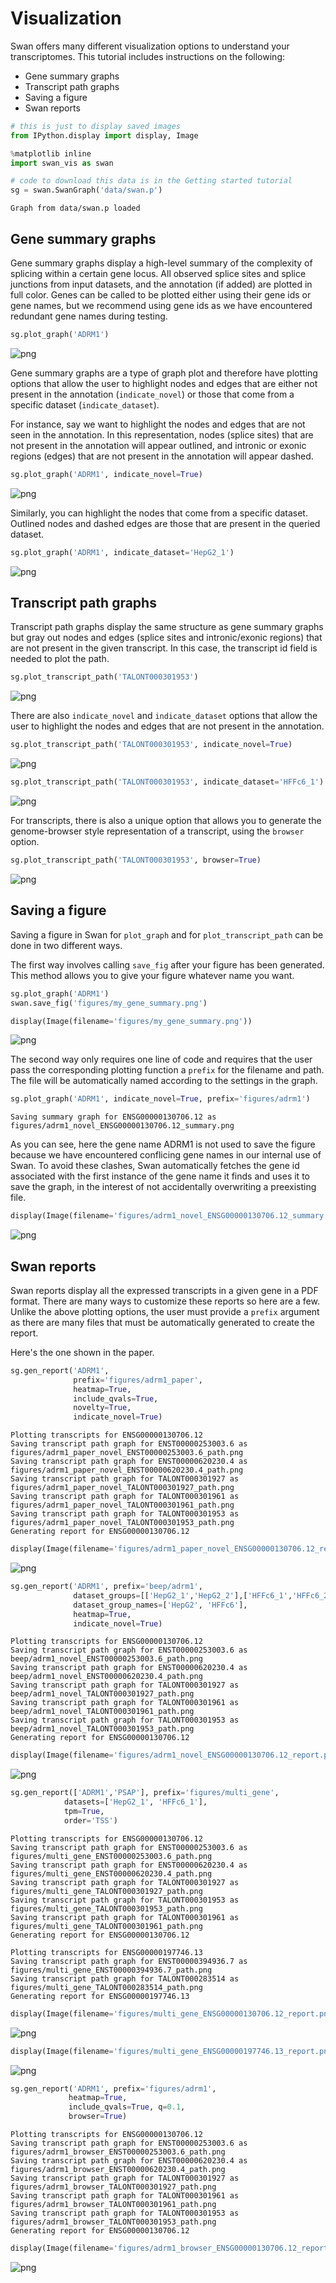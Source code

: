 # Visualization

Swan offers many different visualization options to understand your transcriptomes. This tutorial includes instructions on the following:
* Gene summary graphs
* Transcript path graphs
* Saving a figure
* Swan reports

<!-- * [Gene summary graphs](#gene_summary)
* [Transcript path graphs](#transcript_path)
* [Saving a figure](#save_fig)
* [Swan reports](#swan_report) -->


```python
# this is just to display saved images
from IPython.display import display, Image
```


```python
%matplotlib inline
import swan_vis as swan

# code to download this data is in the Getting started tutorial
sg = swan.SwanGraph('data/swan.p')
```

    Graph from data/swan.p loaded


## <a name="gene_summary"></a>Gene summary graphs
Gene summary graphs display a high-level summary of the complexity of splicing within a certain gene locus. All observed splice sites and splice junctions from input datasets, and the annotation (if added) are plotted in full color. Genes can be called to be plotted either using their gene ids or gene names, but we recommend using gene ids as we have encountered redundant gene names during testing.


```python
sg.plot_graph('ADRM1')
```


![png](figures/output_5_0.png)


Gene summary graphs are a type of graph plot and therefore have plotting options that allow the user to highlight nodes and edges that are either not present in the annotation (`indicate_novel`) or those that come from a specific dataset (`indicate_dataset`).

For instance, say we want to highlight the nodes and edges that are not seen in the annotation. In this representation, nodes (splice sites) that are not present in the annotation will appear outlined, and intronic or exonic regions (edges) that are not present in the annotation will appear dashed.  


```python
sg.plot_graph('ADRM1', indicate_novel=True)
```


![png](figures/output_8_0.png)


Similarly, you can highlight the nodes that come from a specific dataset. Outlined nodes and dashed edges are those that are present in the queried dataset.


```python
sg.plot_graph('ADRM1', indicate_dataset='HepG2_1')
```


![png](figures/output_10_0.png)


## <a name="transcript_path"></a>Transcript path graphs


Transcript path graphs display the same structure as gene summary graphs but gray out nodes and edges (splice sites and intronic/exonic regions) that are not present in the given transcript. In this case, the transcript id field is needed to plot the path.


```python
sg.plot_transcript_path('TALONT000301953')
```


![png](figures/output_13_0.png)


There are also `indicate_novel` and `indicate_dataset` options that allow the user to highlight the nodes and edges that are not present in the annotation.


```python
sg.plot_transcript_path('TALONT000301953', indicate_novel=True)
```


![png](figures/output_15_0.png)



```python
sg.plot_transcript_path('TALONT000301953', indicate_dataset='HFFc6_1')
```


![png](figures/output_16_0.png)


For transcripts, there is also a unique option that allows you to generate the genome-browser style representation of a transcript, using the `browser` option.


```python
sg.plot_transcript_path('TALONT000301953', browser=True)
```


![png](figures/output_18_0.png)


## <a name="save_fig"></a>Saving a figure

Saving a figure in Swan for `plot_graph` and for `plot_transcript_path` can be done in two different ways.

The first way involves calling `save_fig` after your figure has been generated. This method allows you to give your figure whatever name you want.


```python
sg.plot_graph('ADRM1')
swan.save_fig('figures/my_gene_summary.png')
```


```python
display(Image(filename='figures/my_gene_summary.png'))
```


![png](figures/output_23_0.png)


The second way only requires one line of code and requires that the user pass the corresponding plotting function a `prefix` for the filename and path. The file will be automatically named according to the settings in the graph.


```python
sg.plot_graph('ADRM1', indicate_novel=True, prefix='figures/adrm1')
```

    Saving summary graph for ENSG00000130706.12 as figures/adrm1_novel_ENSG00000130706.12_summary.png


As you can see, here the gene name ADRM1 is not used to save the figure because we have encountered conflicing gene names in our internal use of Swan. To avoid these clashes, Swan automatically fetches the gene id associated with the first instance of the gene name it finds and uses it to save the graph, in the interest of not accidentally overwriting a preexisting file.


```python
display(Image(filename='figures/adrm1_novel_ENSG00000130706.12_summary.png'))
```


![png](figures/output_27_0.png)


## <a name="swan_report"></a>Swan reports

Swan reports display all the expressed transcripts in a given gene in a PDF format. There are many ways to customize these reports so here are a few. Unlike the above plotting options, the user must provide a `prefix` argument as there are many files that must be automatically generated to create the report.

Here's the one shown in the paper.


```python
sg.gen_report('ADRM1',
              prefix='figures/adrm1_paper',
              heatmap=True,
              include_qvals=True,
              novelty=True, 
              indicate_novel=True)
```

    
    Plotting transcripts for ENSG00000130706.12
    Saving transcript path graph for ENST00000253003.6 as figures/adrm1_paper_novel_ENST00000253003.6_path.png
    Saving transcript path graph for ENST00000620230.4 as figures/adrm1_paper_novel_ENST00000620230.4_path.png
    Saving transcript path graph for TALONT000301927 as figures/adrm1_paper_novel_TALONT000301927_path.png
    Saving transcript path graph for TALONT000301961 as figures/adrm1_paper_novel_TALONT000301961_path.png
    Saving transcript path graph for TALONT000301953 as figures/adrm1_paper_novel_TALONT000301953_path.png
    Generating report for ENSG00000130706.12



```python
display(Image(filename='figures/adrm1_paper_novel_ENSG00000130706.12_report.png'))
```


![png](figures/output_32_0.png)



```python
sg.gen_report('ADRM1', prefix='beep/adrm1',
              dataset_groups=[['HepG2_1','HepG2_2'],['HFFc6_1','HFFc6_2']],
              dataset_group_names=['HepG2', 'HFFc6'],
              heatmap=True,
              indicate_novel=True)
```

    
    Plotting transcripts for ENSG00000130706.12
    Saving transcript path graph for ENST00000253003.6 as beep/adrm1_novel_ENST00000253003.6_path.png
    Saving transcript path graph for ENST00000620230.4 as beep/adrm1_novel_ENST00000620230.4_path.png
    Saving transcript path graph for TALONT000301927 as beep/adrm1_novel_TALONT000301927_path.png
    Saving transcript path graph for TALONT000301961 as beep/adrm1_novel_TALONT000301961_path.png
    Saving transcript path graph for TALONT000301953 as beep/adrm1_novel_TALONT000301953_path.png
    Generating report for ENSG00000130706.12



```python
display(Image(filename='figures/adrm1_novel_ENSG00000130706.12_report.png'))
```


![png](figures/output_34_0.png)



```python
sg.gen_report(['ADRM1','PSAP'], prefix='figures/multi_gene',
            datasets=['HepG2_1', 'HFFc6_1'],
            tpm=True,
            order='TSS')
```

    
    Plotting transcripts for ENSG00000130706.12
    Saving transcript path graph for ENST00000253003.6 as figures/multi_gene_ENST00000253003.6_path.png
    Saving transcript path graph for ENST00000620230.4 as figures/multi_gene_ENST00000620230.4_path.png
    Saving transcript path graph for TALONT000301927 as figures/multi_gene_TALONT000301927_path.png
    Saving transcript path graph for TALONT000301953 as figures/multi_gene_TALONT000301953_path.png
    Saving transcript path graph for TALONT000301961 as figures/multi_gene_TALONT000301961_path.png
    Generating report for ENSG00000130706.12
    
    Plotting transcripts for ENSG00000197746.13
    Saving transcript path graph for ENST00000394936.7 as figures/multi_gene_ENST00000394936.7_path.png
    Saving transcript path graph for TALONT000283514 as figures/multi_gene_TALONT000283514_path.png
    Generating report for ENSG00000197746.13



```python
display(Image(filename='figures/multi_gene_ENSG00000130706.12_report.png'))
```


![png](figures/output_36_0.png)



```python
display(Image(filename='figures/multi_gene_ENSG00000197746.13_report.png'))
```


![png](figures/output_37_0.png)



```python
sg.gen_report('ADRM1', prefix='figures/adrm1',
             heatmap=True,
             include_qvals=True, q=0.1,
             browser=True)
```

    
    Plotting transcripts for ENSG00000130706.12
    Saving transcript path graph for ENST00000253003.6 as figures/adrm1_browser_ENST00000253003.6_path.png
    Saving transcript path graph for ENST00000620230.4 as figures/adrm1_browser_ENST00000620230.4_path.png
    Saving transcript path graph for TALONT000301927 as figures/adrm1_browser_TALONT000301927_path.png
    Saving transcript path graph for TALONT000301961 as figures/adrm1_browser_TALONT000301961_path.png
    Saving transcript path graph for TALONT000301953 as figures/adrm1_browser_TALONT000301953_path.png
    Generating report for ENSG00000130706.12



```python
display(Image(filename='figures/adrm1_browser_ENSG00000130706.12_report.png'))
```


![png](figures/output_39_0.png)

